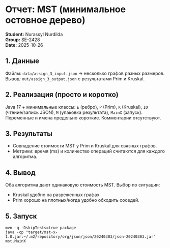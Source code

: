 # Отчет: MST (минимальное остовное дерево)

**Student:** Nurassyl Nurdilda  
**Group:** SE-2428  
**Date:** 2025-10-26

## 1. Данные
Файлы: `data/assign_3_input.json` → несколько графов разных размеров.  
Вывод: `out/assign_3_output.json` с результатами Prim и Kruskal.

## 2. Реализация (просто и коротко)
Java 17 + минимальные классы: `E` (ребро), `P` (Prim), `K` (Kruskal), `IO` (чтение/запись JSON), `M` (упаковка результата), `MainX` (запуск).  
Переменные и имена предельно короткие. Комментарии отсутствуют.

## 3. Результаты
- Совпадение стоимости MST у Prim и Kruskal для связных графов.  
- Метрики: время (ms) и количество операций считаются для каждого алгоритма.

## 4. Вывод
Оба алгоритма дают одинаковую стоимость MST. Выбор по ситуации:  
- Kruskal удобно на разреженных графах.  
- Prim хорошо на плотных/когда удобно обходить соседей.

## 5. Запуск
```
mvn -q -DskipTests=true package
java -cp "target/mst-x-1.0.jar:~/.m2/repository/org/json/json/20240303/json-20240303.jar" mst.MainX
```
